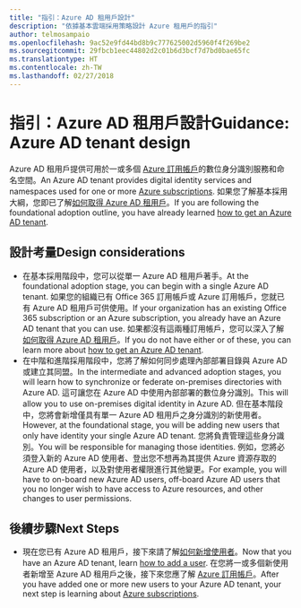 ```yaml
---
title: "指引：Azure AD 租用戶設計"
description: "依據基本雲端採用策略設計 Azure 租用戶的指引"
author: telmosampaio
ms.openlocfilehash: 9ac52e9fd44bd8b9c777625002d5960f4f269be2
ms.sourcegitcommit: 29fbcb1eec44802d2c01b6d3bcf7d7bd0bae65fc
ms.translationtype: HT
ms.contentlocale: zh-TW
ms.lasthandoff: 02/27/2018
---
```

# <a name="guidance-azure-ad-tenant-design"></a><span data-ttu-id="46168-103">指引：Azure AD 租用戶設計</span><span class="sxs-lookup"><span data-stu-id="46168-103">Guidance: Azure AD tenant design</span></span>

<span data-ttu-id="46168-104">Azure AD 租用戶提供可用於一或多個 [Azure 訂用帳戶](subscription-explainer.md)的數位身分識別服務和命名空間。</span><span class="sxs-lookup"><span data-stu-id="46168-104">An Azure AD tenant provides digital identity services and namespaces used for one or more [Azure subscriptions](subscription-explainer.md).</span></span> <span data-ttu-id="46168-105">如果您了解基本採用大綱，您即已了解[如何取得 Azure AD 租用戶][how-to-get-aad-tenant]。</span><span class="sxs-lookup"><span data-stu-id="46168-105">If you are following the foundational adoption outline, you have already learned [how to get an Azure AD tenant][how-to-get-aad-tenant].</span></span> 

## <a name="design-considerations"></a><span data-ttu-id="46168-106">設計考量</span><span class="sxs-lookup"><span data-stu-id="46168-106">Design considerations</span></span>

- <span data-ttu-id="46168-107">在基本採用階段中，您可以從單一 Azure AD 租用戶著手。</span><span class="sxs-lookup"><span data-stu-id="46168-107">At the foundational adoption stage, you can begin with a single Azure AD tenant.</span></span> <span data-ttu-id="46168-108">如果您的組織已有 Office 365 訂用帳戶或 Azure 訂用帳戶，您就已有 Azure AD 租用戶可供使用。</span><span class="sxs-lookup"><span data-stu-id="46168-108">If your organization has an existing Office 365 subscription or an Azure subscription, you already have an Azure AD tenant that you can use.</span></span> <span data-ttu-id="46168-109">如果都沒有這兩種訂用帳戶，您可以深入了解[如何取得 Azure AD 租用戶][how-to-get-aad-tenant]。</span><span class="sxs-lookup"><span data-stu-id="46168-109">If you do not have either or of these, you can learn more about [how to get an Azure AD tenant][how-to-get-aad-tenant].</span></span> 
- <span data-ttu-id="46168-110">在中階和進階採用階段中，您將了解如何同步處理內部部署目錄與 Azure AD 或建立其同盟。</span><span class="sxs-lookup"><span data-stu-id="46168-110">In the intermediate and advanced adoption stages, you will learn how to synchronize or federate on-premises directories with Azure AD.</span></span> <span data-ttu-id="46168-111">這可讓您在 Azure AD 中使用內部部署的數位身分識別。</span><span class="sxs-lookup"><span data-stu-id="46168-111">This will allow you to use on-premises digital identity in Azure AD.</span></span> <span data-ttu-id="46168-112">但在基本階段中，您將會新增僅具有單一 Azure AD 租用戶之身分識別的新使用者。</span><span class="sxs-lookup"><span data-stu-id="46168-112">However, at the foundational stage, you will be adding new users that only have identity your single Azure AD tenant.</span></span> <span data-ttu-id="46168-113">您將負責管理這些身分識別。</span><span class="sxs-lookup"><span data-stu-id="46168-113">You will be responsible for managing those identities.</span></span> <span data-ttu-id="46168-114">例如，您將必須登入新的 Azure AD 使用者、登出您不想再為其提供 Azure 資源存取的 Azure AD 使用者，以及對使用者權限進行其他變更。</span><span class="sxs-lookup"><span data-stu-id="46168-114">For example, you will have to on-board new Azure AD users, off-board Azure AD users that you no longer wish to have access to Azure resources, and other changes to user permissions.</span></span>

## <a name="next-steps"></a><span data-ttu-id="46168-115">後續步驟</span><span class="sxs-lookup"><span data-stu-id="46168-115">Next Steps</span></span>

* <span data-ttu-id="46168-116">現在您已有 Azure AD 租用戶，接下來請了解[如何新增使用者][azure-ad-add-user]。</span><span class="sxs-lookup"><span data-stu-id="46168-116">Now that you have an Azure AD tenant, learn [how to add a user][azure-ad-add-user].</span></span> <span data-ttu-id="46168-117">在您將一或多個新使用者新增至 Azure AD 租用戶之後，接下來您應了解 [Azure 訂用帳戶](subscription-explainer.md)。</span><span class="sxs-lookup"><span data-stu-id="46168-117">After you have added one or more new users to your Azure AD tenant, your next step is learning about [Azure subscriptions](subscription-explainer.md).</span></span>

<!-- Links -->

[azure-ad-add-user]: /azure/active-directory/add-users-azure-active-directory?toc=/azure/architecture/cloud-adoption-guide/toc.json
[docs-manage-azure-ad]: /azure/active-directory/active-directory-administer?toc=/azure/architecture/cloud-adoption-guide/toc.json
[docs-tenant]: /azure/active-directory/develop/active-directory-howto-tenant?toc=/azure/architecture/cloud-adoption-guide/toc.json
[docs-associate-subscription]: /azure/active-directory/active-directory-how-subscriptions-associated-directory?toc=/azure/architecture/cloud-adoption-guide/toc.json
[how-to-get-aad-tenant]: /azure/active-directory/develop/active-directory-howto-tenant?toc=/azure/architecture/cloud-adoption-guide/toc.json
